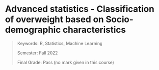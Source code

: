# Advanced statistics - Classification of overweight based on Socio-demographic characteristics

> Keywords: R, Statistics, Machine Learning
>
> Semester: Fall 2022
>
> Final Grade: Pass (no mark given in this course)

